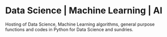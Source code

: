 # Data Science | Machine Learning | AI
Hosting of Data Science, Machine Learning algorithms, general purpose functions and codes in Python for Data Science and sundries.
